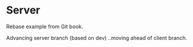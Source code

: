 Server
======

Rebase example from Git book.

Advancing server branch (based on dev) 
..moving ahead of client branch. 
